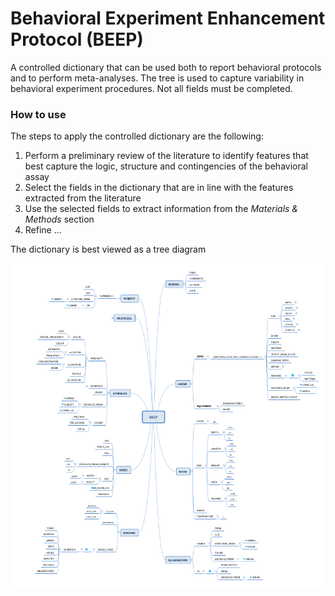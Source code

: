 # Behavioral Experiment Enhancement Protocol (BEEP)

A controlled dictionary that can be used both to report behavioral protocols and to perform meta-analyses.
The tree is used to capture variability in behavioral experiment procedures. Not all fields must be completed.

### How to use
The steps to apply the controlled dictionary are the following:
1. Perform a preliminary review of the literature to identify features that best capture the logic, structure and contingencies of the behavioral assay
2. Select the fields in the dictionary that are in line with the features extracted from the literature
3. Use the selected fields to extract information from the _Materials & Methods_ section
4. Refine ...

The dictionary is best viewed as a tree diagram

![screenshot.png](screenshot.png)



